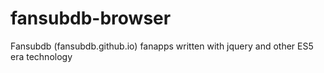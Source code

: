 # fansubdb-browser
Fansubdb (fansubdb.github.io) fanapps written with jquery and  other ES5 era technology
